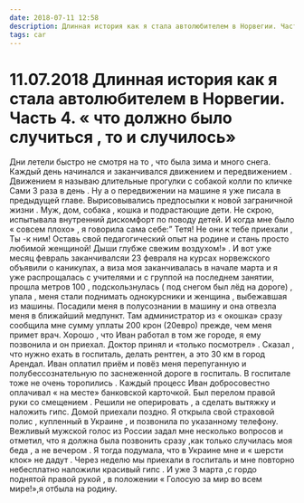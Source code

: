 ```yaml
---
date: 2018-07-11 12:58
description: Длинная история как я стала автолюбителем в Норвегии. Часть 4. « что должно было случиться , то и случилось»
tags: car
---
```

# 11.07.2018 Длинная история как я стала автолюбителем в Норвегии. Часть 4. « что должно было случиться , то и случилось»

Дни летели быстро не смотря на то , что была зима и много снега. Каждый день начинался и заканчивался движением и передвижением . Движением я называю длительные прогулки с собакой колли по кличке Сами 3 раза в день . Ну а о передвижении на машине я уже писала в предыдущей главе. Вырисовывались предпосылки к новой заграничной жизни . Муж, дом, собака , кошка и подрастающие дети. Не скрою, испытывала внутренний дискомфорт по поводу детей. И когда мне было « совсем плохо» , я говорила сама себе:” Тетя! Не они к тебе приехали , Ты -к ним! Оставь свой педагогический опыт на родине и стань просто любимой женщиной! Дыши глубже свежим воздухом!»  . И вот уже месяц февраль заканчивалсяи 23 февраля на курсах норвежского объявили о каникулах, а виза моя заканчивалась в начале марта и я уже распрощалась с учителями и с группой на последнем занятии,  прошла метров 100 , подскользнулась  ( под снегом был лёд на дороге) , упала , меня стали поднимать однокурсники и женщина , выбежавшая из машины. Посадили меня в полусознании в машину и она отвезла меня в ближайший медпункт.  Там администратор из « окошка» сразу сообщила мне сумму уплаты   200 крон (20евро)  прежде, чем меня примет врач.  Хорошо , что Иван работал в том же городе, я ему позвонила и он приехал.   Доктор принял и  «только посмотрел» . Сказал , что нужно ехать  в госпиталь, делать рентген, а это 30 км в город Арендал.  Иван оплатил приём и повёз меня  перепуганную и полубессознательную  по заснеженной дороге в госпиталь.  В госпитале тоже не очень торопились . Каждый процесс Иван добросовестно оплачивал « на месте» банковской карточкой. Был перелом правой руки со смещением . Решили не оперировать , а сделать вытяжку и наложить гипс. Домой приехали поздно. Я открыла свой страховой полис , купленный в Украине , и позвонила по указанному телефону. Вежливый мужской голос из России задал мне несколько вопросов  и отметил, что я должна была позвонить сразу ,как только случилась  моя беда , а не вечером . Я тогда подумала, что в Украине мне  и « шерсти клок» не дадут . Через неделю мы приехали  в госпиталь и мне повторно небесплатно наложили красивый гипс . И уже 3 марта ,с гордо поднятой правой рукой ,  в положении « Голосую за мир во всем мире!»,я отбыла на родину.
